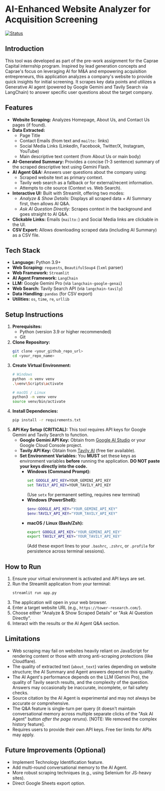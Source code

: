 # AI-Enhanced Website Analyzer for Acquisition Screening

[![Status](https://img.shields.io/badge/status-prototype-yellow)](https://shields.io/)

## Introduction

This tool was developed as part of the pre-work assignment for the Caprae Capital internship program. Inspired by lead generation concepts and Caprae's focus on leveraging AI for M&A and empowering acquisition entrepreneurs, this application analyzes a company's website to provide quick insights for initial screening. It scrapes key data points and utilizes a Generative AI agent (powered by Google Gemini and Tavily Search via LangChain) to answer specific user questions about the target company.

## Features

* **Website Scraping:** Analyzes Homepage, About Us, and Contact Us pages (if found).
* **Data Extracted:**
    * Page Title
    * Contact Emails (from text and `mailto:` links)
    * Social Media Links (LinkedIn, Facebook, Twitter/X, Instagram, YouTube)
    * Main descriptive text content (from About Us or main body)
* **AI-Generated Summary:** Provides a concise (1-3 sentence) summary of the scraped descriptive text using Gemini Flash.
* **AI Agent Q&A:** Answers user questions about the company using:
    * Scraped website text as primary context.
    * Tavily web search as a fallback or for external/recent information.
    * Attempts to cite source (Context vs. Web Search).
* **Interactive UI:** Built with Streamlit, offering two modes:
    * *Analyze & Show Details:* Displays all scraped data + AI Summary first, then allows AI Q&A.
    * *Ask AI Question Directly:* Scrapes context in the background and goes straight to AI Q&A.
* **Clickable Links:** Emails (`mailto:`) and Social Media links are clickable in the UI.
* **CSV Export:** Allows downloading scraped data (including AI Summary) as a CSV file.

## Tech Stack

* **Language:** Python 3.9+
* **Web Scraping:** `requests`, `BeautifulSoup4` (`lxml` parser)
* **Web Framework:** `Streamlit`
* **AI Agent Framework:** `LangChain`
* **LLM:** Google Gemini Pro (via `langchain-google-genai`)
* **Web Search:** Tavily Search API (via `langchain-tavily`)
* **Data Handling:** `pandas` (for CSV export)
* **Utilities:** `os`, `time`, `re`, `urllib`

## Setup Instructions

1.  **Prerequisites:**
    * Python (version 3.9 or higher recommended)
    * Git
2.  **Clone Repository:**
    ```bash
    git clone <your_github_repo_url>
    cd <your_repo_name>
    ```
3.  **Create Virtual Environment:**
    ```bash
    # Windows
    python -m venv venv
    .\venv\Scripts\activate

    # macOS / Linux
    python3 -m venv venv
    source venv/bin/activate
    ```
4.  **Install Dependencies:**
    ```bash
    pip install -r requirements.txt
    ```
5.  **API Key Setup (CRITICAL):**
    This tool requires API keys for Google Gemini and Tavily Search to function.
    * **Google Gemini API Key:** Obtain from [Google AI Studio](https://aistudio.google.com/) or your Google Cloud Console project.
    * **Tavily API Key:** Obtain from [Tavily AI](https://tavily.com/) (free tier available).
    * **Set Environment Variables:** You **MUST** set these keys as environment variables **before** running the application. **DO NOT paste your keys directly into the code.**
        * **Windows (Command Prompt):**
            ```cmd
            set GOOGLE_API_KEY=YOUR_GEMINI_API_KEY
            set TAVILY_API_KEY=YOUR_TAVILY_API_KEY
            ```
            (Use `setx` for permanent setting, requires new terminal)
        * **Windows (PowerShell):**
            ```powershell
            $env:GOOGLE_API_KEY="YOUR_GEMINI_API_KEY"
            $env:TAVILY_API_KEY="YOUR_TAVILY_API_KEY"
            ```
        * **macOS / Linux (Bash/Zsh):**
            ```bash
            export GOOGLE_API_KEY='YOUR_GEMINI_API_KEY'
            export TAVILY_API_KEY='YOUR_TAVILY_API_KEY'
            ```
            (Add these export lines to your `.bashrc`, `.zshrc`, or `.profile` for persistence across terminal sessions).

## How to Run

1.  Ensure your virtual environment is activated and API keys are set.
2.  Run the Streamlit application from your terminal:
    ```bash
    streamlit run app.py
    ```
3.  The application will open in your web browser.
4.  Enter a target website URL (e.g., `https://tower-research.com/`).
5.  Choose either "Analyze & Show Scraped Details" or "Ask AI Question Directly".
6.  Interact with the results or the AI Agent Q&A section.

## Limitations

* Web scraping may fail on websites heavily reliant on JavaScript for rendering content or those with strong anti-scraping protections (like Cloudflare).
* The quality of extracted text (`about_text`) varies depending on website structure; the AI Summary and Agent answers depend on this quality.
* The AI Agent's performance depends on the LLM (Gemini Pro), the quality of Tavily search results, and the complexity of the question. Answers may occasionally be inaccurate, incomplete, or fail safety checks.
* Source citation by the AI Agent is experimental and may not always be accurate or comprehensive.
* The Q&A feature is single-turn per query (it doesn't maintain conversational memory across multiple separate clicks of the "Ask AI Agent" button *after the page reruns*). [NOTE: We removed the complex history feature].
* Requires users to provide their own API keys. Free tier limits for APIs may apply.

## Future Improvements (Optional)

* Implement Technology Identification feature.
* Add multi-round conversational memory to the AI Agent.
* More robust scraping techniques (e.g., using Selenium for JS-heavy sites).
* Direct Google Sheets export option.

